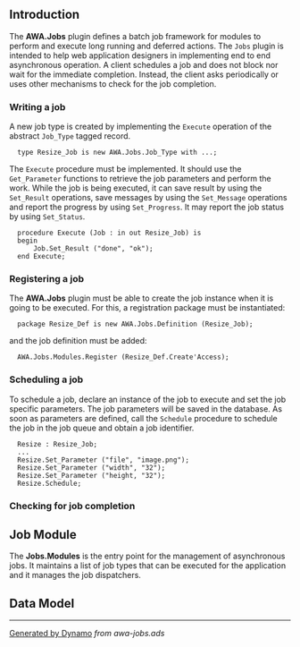 ## Introduction ##
The <b>AWA.Jobs</b> plugin defines a batch job framework for modules to perform and execute
long running and deferred actions.  The `Jobs` plugin is intended to help web application
designers in implementing end to end asynchronous operation.  A client schedules a job
and does not block nor wait for the immediate completion.  Instead, the client asks
periodically or uses other mechanisms to check for the job completion.

### Writing a job ###
A new job type is created by implementing the `Execute` operation of the abstract
`Job_Type` tagged record.

```
  type Resize_Job is new AWA.Jobs.Job_Type with ...;
```

The `Execute` procedure must be implemented.  It should use the `Get_Parameter` functions
to retrieve the job parameters and perform the work.  While the job is being executed,
it can save result by using the `Set_Result` operations, save messages by using the
`Set_Message` operations and report the progress by using `Set_Progress`.
It may report the job status by using `Set_Status`.

```
  procedure Execute (Job : in out Resize_Job) is
  begin
      Job.Set_Result ("done", "ok");
  end Execute;
```

### Registering a job ###
The <b>AWA.Jobs</b> plugin must be able to create the job instance when it is going to
be executed.  For this, a registration package must be instantiated:

```
  package Resize_Def is new AWA.Jobs.Definition (Resize_Job);
```

and the job definition must be added:

```
  AWA.Jobs.Modules.Register (Resize_Def.Create'Access);
```

### Scheduling a job ###
To schedule a job, declare an instance of the job to execute and set the job specific
parameters.  The job parameters will be saved in the database.  As soon as parameters
are defined, call the `Schedule` procedure to schedule the job in the job queue and
obtain a job identifier.

```
  Resize : Resize_Job;
  ...
  Resize.Set_Parameter ("file", "image.png");
  Resize.Set_Parameter ("width", "32");
  Resize.Set_Parameter ("height, "32");
  Resize.Schedule;
```

### Checking for job completion ###


## Job Module ##
The <b>Jobs.Modules</b> is the entry point for the management of asynchronous jobs.
It maintains a list of job types that can be executed for the application and it
manages the job dispatchers.

## Data Model ##



---

[Generated by Dynamo](http://code.google.com/p/ada-gen) _from awa-jobs.ads_